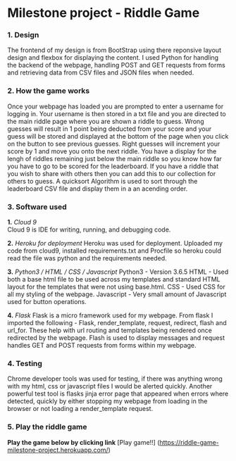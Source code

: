 # Milestone project - Riddle Game


### 1. Design
The frontend of my design is from BootStrap using there reponsive layout design and flexbox for displaying the content. I used Python for handling the backend of the webpage, handling POST and GET requests from forms and retrieving data from CSV files and JSON files when needed. 

### 2. How the game works

Once your webpage has loaded you are prompted to enter a username for logging in. Your username is then stored in a txt file and you are directed to the main riddle page where you are shown a riddle to guess. Wrong guesses will result in 1 point being deducted from your score and your guess will be stored and displayed at the bottom of the page when you click on the button to see previous guesses. Right guesses will increment your score by 1 and move you onto the next riddle. You have a display for the lengh of riddles remaining just below the main riddle so you know how far you have to go to be scored for the leaderboard. If you have a riddle that you wish to share with others then you can add this to our collection for others to guess. A quicksort Algorithm is used to sort through the leaderboard CSV file and display them in a an acending order.

### 3. Software used

**1.** *Cloud 9*  
Cloud 9 is IDE for writing, running, and debugging code.

**2.** *Heroku for deployment*
Heroku was used for deployment. Uploaded my code from cloud9, installed requirements.txt and Procfile so heroku could read the file was python and the requirements needed.

**3.** *Python3 / HTML / CSS / Javascript*
Python3 - Version 3.6.5
HTML - Used both a base html file to be used across my templates and standard HTML layout for the templates that were not using base.html.
CSS - Used CSS for all my styling of the webpage.
Javascript - Very small amount of Javascript used for button operations.

**4.** *Flask*
Flask is a micro framework used for my webpage. 
From flask I imported the following - Flask, render_template, request, redirect, flash and url_for.
These help with url routing and templates being rendered once redirected by the webpage. Flash is used to display messages and request handles GET and POST requests from forms within my webpage.

### 4. Testing
Chrome developer tools was used for testing, if there was anything wrong with my html, css or javascript files I would be alerted quickly. 
Another powerful test tool is flasks jinja error page that appeared when errors where detected, quickly by either stopping my webpage from loading in the browser or not loading a render_template request.

### 5. Play the riddle game 

**Play the game below by clicking link**
[Play game!!]
(https://riddle-game-milestone-project.herokuapp.com/)




    
